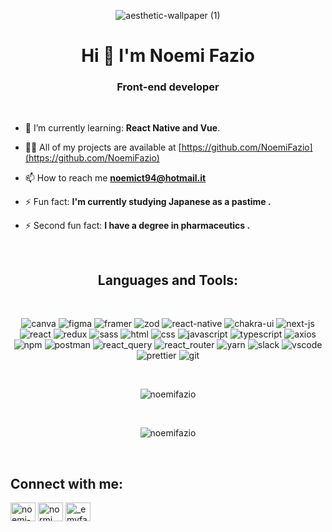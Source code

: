 <div align="center">
  
![aesthetic-wallpaper (1)](https://user-images.githubusercontent.com/103996524/230801114-41b062ce-1ee5-4837-9ab4-75cffccf8065.gif)

<h1 align="center">Hi 👋 I'm Noemi Fazio</h1>
<h3 align="center">Front-end developer</h3>
  <br>

  <div align="left">
    
- 🌱 I’m currently learning: **React Native and Vue**.

- 👨‍💻 All of my projects are available at [https://github.com/NoemiFazio](https://github.com/NoemiFazio)

- 📫 How to reach me **noemict94@hotmail.it**

- ⚡ Fun fact: **I'm currently studying Japanese as a pastime .**
- ⚡ Second fun fact: **I have a degree in pharmaceutics .**

 <br>
 
  
<h2 align="center">Languages and Tools:</h2>
 <br>
<p align="center">   <img src="https://img.shields.io/badge/Canva-%2300C4CC.svg?&style=for-the-badge&logo=Canva&logoColor=white" alt="canva"/> <img src="https://img.shields.io/badge/Figma-F24E1E?style=for-the-badge&logo=figma&logoColor=white" alt="figma"/>  <img src="https://img.shields.io/badge/Framer-black?style=for-the-badge&logo=framer&logoColor=blue" alt="framer"/> <img src="https://img.shields.io/badge/Zod-000000?style=for-the-badge&logo=zod&logoColor=3068B7" alt="zod"/> <img src="https://img.shields.io/badge/React_Native-20232A?style=for-the-badge&logo=react&logoColor=61DAFB" alt="react-native"/>  <img src="https://img.shields.io/badge/Chakra--UI-319795?style=for-the-badge&logo=chakra-ui&logoColor=white" alt="chakra-ui"/> <img src="https://img.shields.io/badge/next.js-000000?style=for-the-badge&logo=nextdotjs&logoColor=white" alt="next-js"/>  <img src="https://img.shields.io/badge/React-20232A?style=for-the-badge&logo=react&logoColor=61DAFB" alt="react"/> <img src="https://img.shields.io/badge/Redux-593D88?style=for-the-badge&logo=redux&logoColor=white" alt="redux"/> <img src="https://img.shields.io/badge/Sass-CC6699?style=for-the-badge&logo=sass&logoColor=white" alt="sass"/>  <img src="https://img.shields.io/badge/HTML5-E34F26?style=for-the-badge&logo=html5&logoColor=white" alt="html"/>  <img src="https://img.shields.io/badge/CSS3-1572B6?style=for-the-badge&logo=css3&logoColor=white" alt="css"/>  <img src="https://img.shields.io/badge/JavaScript-323330?style=for-the-badge&logo=javascript&logoColor=F7DF1E" alt="javascript"/>  <img src="https://img.shields.io/badge/TypeScript-007ACC?style=for-the-badge&logo=typescript&logoColor=white" alt="typescript"/> 
<img src="https://img.shields.io/badge/axios-671ddf?&style=for-the-badge&logo=axios&logoColor=white" alt="axios"/> <img src="https://img.shields.io/badge/npm-CB3837?style=for-the-badge&logo=npm&logoColor=white" alt="npm"/>  <img src="https://img.shields.io/badge/Postman-FF6C37?style=for-the-badge&logo=Postman&logoColor=white" alt="postman"/> <img src="https://img.shields.io/badge/React_Query-FF4154?style=for-the-badge&logo=React_Query&logoColor=white" alt="react_query"/> <img src="https://img.shields.io/badge/React_Router-CA4245?style=for-the-badge&logo=react-router&logoColor=white" alt="react_router"/> <img src="https://img.shields.io/badge/Yarn-2C8EBB?style=for-the-badge&logo=yarn&logoColor=white" alt="yarn"/> <img src="https://img.shields.io/badge/Slack-4A154B?style=for-the-badge&logo=slack&logoColor=white" alt="slack"/>  <img src="https://img.shields.io/badge/VSCode-0078D4?style=for-the-badge&logo=visual%20studio%20code&logoColor=white" alt="vscode"/> <img src="https://img.shields.io/badge/prettier-1A2C34?style=for-the-badge&logo=prettier&logoColor=F7BA3E" alt="prettier"/> <img src="https://img.shields.io/badge/GIT-E44C30?style=for-the-badge&logo=git&logoColor=white" alt="git"/>   </p>
  
   <br>
  
  <div align="center">
  <p><img align="center" src="https://github-readme-stats.vercel.app/api?username=noemiFazio&theme=calm&show_icons=true&locale=en" alt="noemifazio" /></p>
     <br>
  <p><img align="center" src="https://github-readme-stats.vercel.app/api/top-langs?username=noemiFazio&theme=calm&show_icons=true&locale=en&layout=compact" alt="noemifazio" /></p></div>
   <br>
  
<h2 align="left">Connect with me:</h2>
<p align="left">
<a href="https://linkedin.com/in/noemi-fazio" target="blank"><img align="center" src="https://raw.githubusercontent.com/rahuldkjain/github-profile-readme-generator/master/src/images/icons/Social/linked-in-alt.svg" alt="noemi-fazio" height="30" width="40" /></a>
<a href="https://fb.com/normi fazio" target="blank"><img align="center" src="https://raw.githubusercontent.com/rahuldkjain/github-profile-readme-generator/master/src/images/icons/Social/facebook.svg" alt="normi fazio" height="30" width="40" /></a>
<a href="https://instagram.com/_emyfaz_" target="blank"><img align="center" src="https://raw.githubusercontent.com/rahuldkjain/github-profile-readme-generator/master/src/images/icons/Social/instagram.svg" alt="_emyfaz_" height="30" width="40" /></a>
</p>


  

  
 </div>
</div>


